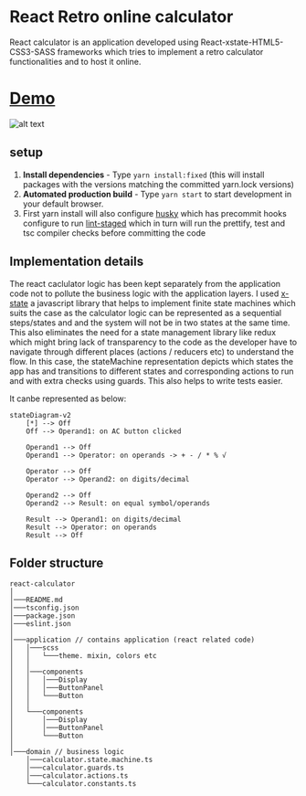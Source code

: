 # React Retro online calculator

React calculator is an application developed using React-xstate-HTML5-CSS3-SASS frameworks which tries to implement a retro calculator functionalities and to host it online.

# [Demo](https://noushad-pp.github.io/react-calculator)

![alt text](https://res.cloudinary.com/noushadpp/image/upload/v1534347137/projects-related/calculator.png)

## setup

1. **Install dependencies** - Type `yarn install:fixed` (this will install packages with the versions matching the committed yarn.lock versions)
2. **Automated production build** - Type `yarn start` to start development in your default browser.
3. First yarn install will also configure [husky](https://typicode.github.io/husky/#/) which has precommit hooks configure to run [lint-staged](https://github.com/okonet/lint-staged) which in turn will run the prettify, test and tsc compiler checks before committing the code

## Implementation details

The react caclulator logic has been kept separately from the application code not to pollute the business logic with the application layers. I used [x-state](https://xstate.js.org/docs/) a javascript library that helps to implement finite state machines
which suits the case as the calculator logic can be represented as a sequential steps/states and and the system will not be in two states at the same time.
This also eliminates the need for a state management library like redux which might bring lack of transparency to the code as the developer have to navigate through different places (actions / reducers etc) to understand the flow. In this case, the stateMachine representation depicts which states the app has and transitions
to different states and corresponding actions to run and with extra checks using guards.
This also helps to write tests easier.

It canbe represented as below:

```mermaid
stateDiagram-v2
    [*] --> Off
    Off --> Operand1: on AC button clicked

    Operand1 --> Off
    Operand1 --> Operator: on operands -> + - / * % √

    Operator --> Off
    Operator --> Operand2: on digits/decimal

    Operand2 --> Off
    Operand2 --> Result: on equal symbol/operands

    Result --> Operand1: on digits/decimal
    Result --> Operator: on operands
    Result --> Off
```

## Folder structure

```
react-calculator
│
│───README.md
│───tsconfig.json
│───package.json
│───eslint.json
│
│───application // contains application (react related code)
│   │───scss
│   │   └───theme. mixin, colors etc
│   │
│   │───components
│   │   │───Display
│   │   │───ButtonPanel
│   │   └───Button
│   │
│   └───components
│       │───Display
│       │───ButtonPanel
│       └───Button
│
│───domain // business logic
    │───calculator.state.machine.ts
    │───calculator.guards.ts
    │───calculator.actions.ts
    └───calculator.constants.ts
```
